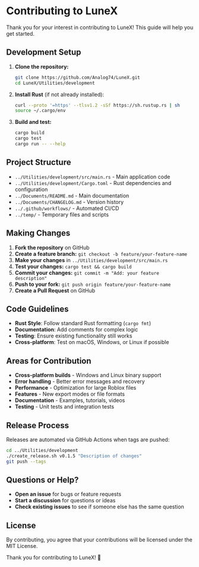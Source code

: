 # Contributing to LuneX

Thank you for your interest in contributing to LuneX! This guide will help you get started.

## Development Setup

1. **Clone the repository:**
   ```bash
   git clone https://github.com/Analog74/LuneX.git
   cd LuneX/Utilities/development
   ```

2. **Install Rust** (if not already installed):
   ```bash
   curl --proto '=https' --tlsv1.2 -sSf https://sh.rustup.rs | sh
   source ~/.cargo/env
   ```

3. **Build and test:**
   ```bash
   cargo build
   cargo test
   cargo run -- --help
   ```

## Project Structure

- `../Utilities/development/src/main.rs` - Main application code
- `../Utilities/development/Cargo.toml` - Rust dependencies and configuration
- `../Documents/README.md` - Main documentation
- `../Documents/CHANGELOG.md` - Version history
- `../.github/workflows/` - Automated CI/CD
- `../temp/` - Temporary files and scripts

## Making Changes

1. **Fork the repository** on GitHub
2. **Create a feature branch:** `git checkout -b feature/your-feature-name`
3. **Make your changes** in `../Utilities/development/src/main.rs`
4. **Test your changes:** `cargo test && cargo build`
5. **Commit your changes:** `git commit -m "Add: your feature description"`
6. **Push to your fork:** `git push origin feature/your-feature-name`
7. **Create a Pull Request** on GitHub

## Code Guidelines

- **Rust Style**: Follow standard Rust formatting (`cargo fmt`)
- **Documentation**: Add comments for complex logic
- **Testing**: Ensure existing functionality still works
- **Cross-platform**: Test on macOS, Windows, or Linux if possible

## Areas for Contribution

- **Cross-platform builds** - Windows and Linux binary support
- **Error handling** - Better error messages and recovery
- **Performance** - Optimization for large Roblox files
- **Features** - New export modes or file formats
- **Documentation** - Examples, tutorials, videos
- **Testing** - Unit tests and integration tests

## Release Process

Releases are automated via GitHub Actions when tags are pushed:
```bash
cd ../Utilities/development
./create_release.sh v0.1.5 "Description of changes"
git push --tags
```

## Questions or Help?

- **Open an issue** for bugs or feature requests
- **Start a discussion** for questions or ideas
- **Check existing issues** to see if someone else has the same question

## License

By contributing, you agree that your contributions will be licensed under the MIT License.

Thank you for contributing to LuneX! 🚀
